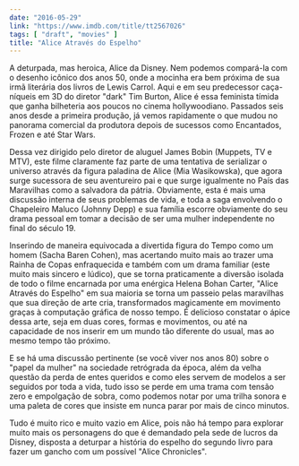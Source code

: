 ```yaml
---
date: "2016-05-29"
link: "https://www.imdb.com/title/tt2567026"
tags: [ "draft", "movies" ]
title: "Alice Através do Espelho"
---
```

A deturpada, mas heroica, Alice da Disney. Nem podemos compará-la com o desenho icônico dos anos 50, onde a mocinha era bem próxima de sua irmã literária dos livros de Lewis Carrol. Aqui e em seu predecessor caça-níqueis em 3D do diretor "dark" Tim Burton, Alice é essa feminista tímida que ganha bilheteria aos poucos no cinema hollywoodiano. Passados seis anos desde a primeira produção, já vemos rapidamente o que mudou no panorama comercial da produtora depois de sucessos como Encantados, Frozen e até Star Wars.

Dessa vez dirigido pelo diretor de aluguel James Bobin (Muppets, TV e MTV), este filme claramente faz parte de uma tentativa de serializar o universo através da figura paladina de Alice (Mia Wasikowska), que agora surge sucessora de seu aventureiro pai e que surge igualmente no País das Maravilhas como a salvadora da pátria. Obviamente, esta é mais uma discussão interna de seus problemas de vida, e toda a saga envolvendo o Chapeleiro Maluco (Johnny Depp) e sua família escorre obviamente do seu drama pessoal em tomar a decisão de ser uma mulher independente no final do século 19.

Inserindo de maneira equivocada a divertida figura do Tempo como um homem (Sacha Baren Cohen), mas acertando muito mais ao trazer uma Rainha de Copas enfraquecida e também com um drama familiar (este muito mais sincero e lúdico), que se torna praticamente a diversão isolada de todo o filme encarnada por uma enérgica Helena Bohan Carter, "Alice Através do Espelho" em sua maioria se torna um passeio pelas maravilhas que sua direção de arte cria, transformados magicamente em movimento graças à computação gráfica de nosso tempo. É delicioso constatar o ápice dessa arte, seja em duas cores, formas e movimentos, ou até na capacidade de nos inserir em um mundo tão diferente do usual, mas ao mesmo tempo tão próximo.

E se há uma discussão pertinente (se você viver nos anos 80) sobre o "papel da mulher" na sociedade retrógrada da época, além da velha questão da perda de entes queridos e como eles servem de modelos a ser seguidos por toda a vida, tudo isso se perde em uma trama com tensão zero e empolgação de sobra, como podemos notar por uma trilha sonora e uma paleta de cores que insiste em nunca parar por mais de cinco minutos.

Tudo é muito rico e muito vazio em Alice, pois não há tempo para explorar muito mais os personagens do que é demandado pela sede de lucros da Disney, disposta a deturpar a história do espelho do segundo livro para fazer um gancho com um possível "Alice Chronicles".
